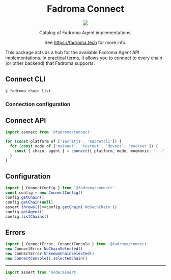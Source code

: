 <div align="center">

# Fadroma Connect

[![](https://img.shields.io/npm/v/@fadroma/connect?color=%2365b34c&label=%40fadroma%2Fconnect&style=for-the-badge)](https://www.npmjs.com/package/@fadroma/connect)

Catalog of Fadroma Agent implementations.

See https://fadroma.tech for more info.

</div>

This package acts as a hub for the available Fadroma Agent API implementations.
In practical terms, it allows you to connect to every chain (or other backend)
that Fadroma supports.

## Connect CLI

```sh
$ fadroma chain list
```

### Connection configuration

## Connect API

```typescript
import connect from '@fadroma/connect'

for (const platform of ['secretjs', 'secretcli']) {
  for (const mode of ['mainnet', 'testnet', 'devnet', 'mocknet']) {
    const { chain, agent } = connect({ platform, mode, mnemonic: '...' })
  }
}
```

## Configuration

```typescript
import { ConnectConfig } from '@fadroma/connect'
const config = new ConnectConfig()
config.getChain()
config.getChain(null)
assert.throws(()=>config.getChain('NoSuchChain'))
config.getAgent()
config.listChains()
```

## Errors

```typescript
import { ConnectError, ConnectConsole } from '@fadroma/connect'
new ConnectError.NoChainSelected()
new ConnectError.UnknownChainSelected()
new ConnectConsole().selectedChain()
```

---

```typescript
import assert from 'node:assert'
```
